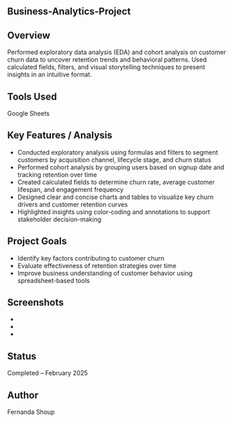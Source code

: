 ## Business-Analytics-Project

## Overview
Performed exploratory data analysis (EDA) and cohort analysis on customer churn data to uncover retention trends and behavioral patterns. Used calculated fields, filters, and visual storytelling techniques to present insights in an intuitive format.

## Tools Used
Google Sheets

## Key Features / Analysis
- Conducted exploratory analysis using formulas and filters to segment customers by acquisition channel, lifecycle stage, and churn status
- Performed cohort analysis by grouping users based on signup date and tracking retention over time
- Created calculated fields to determine churn rate, average customer lifespan, and engagement frequency
- Designed clear and concise charts and tables to visualize key churn drivers and customer retention curves
- Highlighted insights using color-coding and annotations to support stakeholder decision-making

## Project Goals
- Identify key factors contributing to customer churn
- Evaluate effectiveness of retention strategies over time
- Improve business understanding of customer behavior using spreadsheet-based tools

## Screenshots
-
-
-

## Status
Completed – February 2025

## Author
Fernanda Shoup
